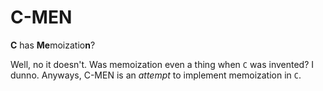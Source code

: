 # C-MEN

**C** has **Me**moizatio**n**?

Well, no it doesn't. Was memoization even a thing when `C` was invented?
I dunno. Anyways, C-MEN is an *attempt* to implement memoization in `C`.
